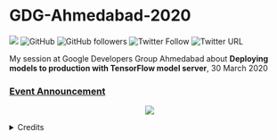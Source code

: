 # GDG-Ahmedabad-2020

[![](https://img.shields.io/badge/Rishit-Dagli-brightgreen.svg?colorB=00ff00)](https://www.rishit.tech)
![GitHub](https://img.shields.io/github/license/Rishit-dagli/GDG-Ahmedabad-2020)
![GitHub followers](https://img.shields.io/github/followers/Rishit-dagli?style=social)
![Twitter Follow](https://img.shields.io/twitter/follow/rishit_dagli?style=social)
![Twitter URL](https://img.shields.io/twitter/url?style=social&url=https%3A%2F%2Fgithub.com%2FRishit-dagli%2FGDG-Ahmedabad-2020)

My session at Google Developers Group Ahmedabad about **Deploying models to production with TensorFlow model server**, 30 March 2020

<h3> <a href="https://www.meetup.com/GDG-Ahmedabad/events/270477738/">Event Announcement</a></h3>

<p align="center">
  <img src="https://github.com/Rishit-dagli/GDG-Ahmedabad-2020/blob/master/images/rishit.jpg">
  
  <details>
  <summary>Credits</summary>
  Poster designed by Vatsal Trivedi- https://twitter.com/trivedivatsal_
  </details>
</p>

